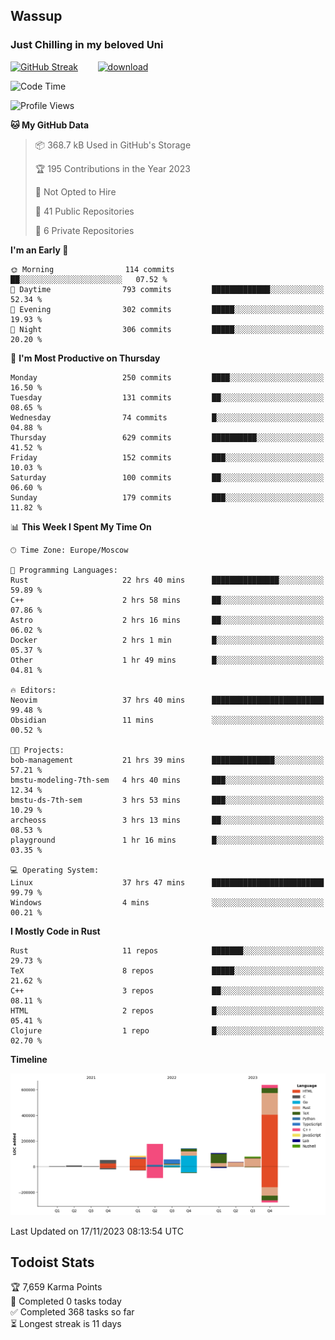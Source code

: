 ## Wassup 
### Just Chilling in my beloved Uni 

<!--
-->

[![GitHub Streak](http://github-readme-streak-stats.herokuapp.com?user=archeoss&theme=shades-of-purple&hide_border=true&date_format=j%20M%5B%20Y%5D)](https://git.io/streak-stats)&nbsp;&nbsp;&nbsp;&nbsp;&nbsp;&nbsp;&nbsp;&nbsp;[![download](https://user-images.githubusercontent.com/68448737/147796309-d8b65b1d-4dde-40d9-b03a-2b42aaa6cd43.jpeg)
](http://bmstu.ru/)

<!--START_SECTION:waka-->
![Code Time](http://img.shields.io/badge/Code%20Time-2%2C068%20hrs%2018%20mins-blue)

![Profile Views](http://img.shields.io/badge/Profile%20Views-0-blue)

**🐱 My GitHub Data** 

> 📦 368.7 kB Used in GitHub's Storage 
 > 
> 🏆 195 Contributions in the Year 2023
 > 
> 🚫 Not Opted to Hire
 > 
> 📜 41 Public Repositories 
 > 
> 🔑 6 Private Repositories 
 > 
**I'm an Early 🐤** 

```text
🌞 Morning                114 commits         ██░░░░░░░░░░░░░░░░░░░░░░░   07.52 % 
🌆 Daytime                793 commits         █████████████░░░░░░░░░░░░   52.34 % 
🌃 Evening                302 commits         █████░░░░░░░░░░░░░░░░░░░░   19.93 % 
🌙 Night                  306 commits         █████░░░░░░░░░░░░░░░░░░░░   20.20 % 
```
📅 **I'm Most Productive on Thursday** 

```text
Monday                   250 commits         ████░░░░░░░░░░░░░░░░░░░░░   16.50 % 
Tuesday                  131 commits         ██░░░░░░░░░░░░░░░░░░░░░░░   08.65 % 
Wednesday                74 commits          █░░░░░░░░░░░░░░░░░░░░░░░░   04.88 % 
Thursday                 629 commits         ██████████░░░░░░░░░░░░░░░   41.52 % 
Friday                   152 commits         ███░░░░░░░░░░░░░░░░░░░░░░   10.03 % 
Saturday                 100 commits         ██░░░░░░░░░░░░░░░░░░░░░░░   06.60 % 
Sunday                   179 commits         ███░░░░░░░░░░░░░░░░░░░░░░   11.82 % 
```


📊 **This Week I Spent My Time On** 

```text
🕑︎ Time Zone: Europe/Moscow

💬 Programming Languages: 
Rust                     22 hrs 40 mins      ███████████████░░░░░░░░░░   59.89 % 
C++                      2 hrs 58 mins       ██░░░░░░░░░░░░░░░░░░░░░░░   07.86 % 
Astro                    2 hrs 16 mins       ██░░░░░░░░░░░░░░░░░░░░░░░   06.02 % 
Docker                   2 hrs 1 min         █░░░░░░░░░░░░░░░░░░░░░░░░   05.37 % 
Other                    1 hr 49 mins        █░░░░░░░░░░░░░░░░░░░░░░░░   04.81 % 

🔥 Editors: 
Neovim                   37 hrs 40 mins      █████████████████████████   99.48 % 
Obsidian                 11 mins             ░░░░░░░░░░░░░░░░░░░░░░░░░   00.52 % 

🐱‍💻 Projects: 
bob-management           21 hrs 39 mins      ██████████████░░░░░░░░░░░   57.21 % 
bmstu-modeling-7th-sem   4 hrs 40 mins       ███░░░░░░░░░░░░░░░░░░░░░░   12.34 % 
bmstu-ds-7th-sem         3 hrs 53 mins       ███░░░░░░░░░░░░░░░░░░░░░░   10.29 % 
archeoss                 3 hrs 13 mins       ██░░░░░░░░░░░░░░░░░░░░░░░   08.53 % 
playground               1 hr 16 mins        █░░░░░░░░░░░░░░░░░░░░░░░░   03.35 % 

💻 Operating System: 
Linux                    37 hrs 47 mins      █████████████████████████   99.79 % 
Windows                  4 mins              ░░░░░░░░░░░░░░░░░░░░░░░░░   00.21 % 
```

**I Mostly Code in Rust** 

```text
Rust                     11 repos            ███████░░░░░░░░░░░░░░░░░░   29.73 % 
TeX                      8 repos             █████░░░░░░░░░░░░░░░░░░░░   21.62 % 
C++                      3 repos             ██░░░░░░░░░░░░░░░░░░░░░░░   08.11 % 
HTML                     2 repos             █░░░░░░░░░░░░░░░░░░░░░░░░   05.41 % 
Clojure                  1 repo              █░░░░░░░░░░░░░░░░░░░░░░░░   02.70 % 
```



**Timeline**

![Lines of Code chart](https://raw.githubusercontent.com/archeoss/archeoss/master/assets/bar_graph.png)


 Last Updated on 17/11/2023 08:13:54 UTC
<!--END_SECTION:waka-->

## Todoist Stats

<!-- TODO-IST:START -->
🏆  7,659 Karma Points           
🌸  Completed 0 tasks today           
✅  Completed 368 tasks so far           
⏳  Longest streak is 11 days
<!-- TODO-IST:END -->
